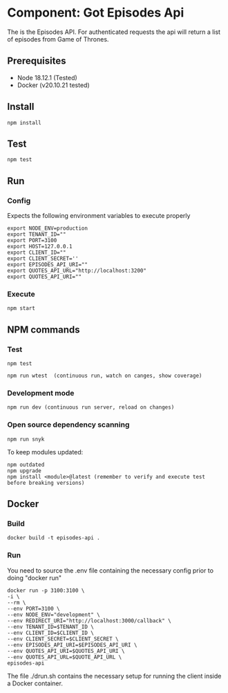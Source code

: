 # Component: Got Episodes Api

The is the Episodes API. For authenticated requests the api will return a list of episodes from Game of Thrones.

## Prerequisites

- Node 18.12.1 (Tested)
- Docker (v20.10.21 tested)

## Install

    npm install

## Test

    npm test

## Run

### Config

Expects the following environment variables to execute properly

    export NODE_ENV=production
    export TENANT_ID=""
    export PORT=3100
    export HOST=127.0.0.1
    export CLIENT_ID=""
    export CLIENT_SECRET=''
    export EPISODES_API_URI=""
    export QUOTES_API_URL="http://localhost:3200"
    export QUOTES_API_URI=""

### Execute

    npm start

## NPM commands

### Test

    npm test

    npm run wtest  (continuous run, watch on canges, show coverage)

### Development mode

    npm run dev (continuous run server, reload on changes)

### Open source dependency scanning

    npm run snyk

To keep modules updated:

    npm outdated
    npm upgrade
    npm install <module>@latest (remember to verify and execute test before breaking versions)

## Docker

### Build

    docker build -t episodes-api .

### Run

You need to source the .env file containing the necessary config prior to doing "docker run"

    docker run -p 3100:3100 \
    -i \
    --rm \
    --env PORT=3100 \
    --env NODE_ENV="development" \
    --env REDIRECT_URI="http://localhost:3000/callback" \
    --env TENANT_ID=$TENANT_ID \
    --env CLIENT_ID=$CLIENT_ID \
    --env CLIENT_SECRET=$CLIENT_SECRET \
    --env EPISODES_API_URI=$EPISODES_API_URI \
    --env QUOTES_API_URI=$QUOTES_API_URI \
    --env QUOTES_API_URL=$QUOTE_API_URL \
    episodes-api

The file ./drun.sh contains the necessary setup for running the client inside a Docker container.